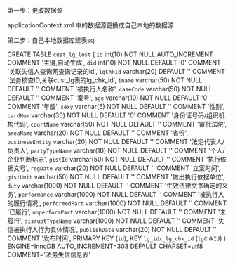 第一步：更改数据源

applicationContext.xml  中的数据源更换成自己本地的数据源

<!-- 数据源 -->
<bean id="dataSource" class="com.mchange.v2.c3p0.ComboPooledDataSource" 
	p:user="tuniucredit" 
	p:driverClass="com.mysql.jdbc.Driver"
	p:password="tuniucredit"
	p:jdbcUrl="jdbc:mysql://172.31.68.31:3306/test?characterEncoding=utf-8">
</bean>

第二步：自己本地数据库建表sql

CREATE TABLE `cust_lg_lost` (
  `id` int(10) NOT NULL AUTO_INCREMENT COMMENT '主键,自动生成',
  `did` int(10) NOT NULL DEFAULT '0' COMMENT '关联失信人查询网查询记录的id',
  `lgChkId` varchar(20) DEFAULT '' COMMENT '法务核查ID,关联cust_lg表的lg_chk_id',
  `iname` varchar(50) NOT NULL DEFAULT '' COMMENT '被执行人名称',
  `caseCode` varchar(50) NOT NULL DEFAULT '' COMMENT '案号',
  `age` varchar(10) NOT NULL DEFAULT '0' COMMENT '年龄',
  `sexy` varchar(5) NOT NULL DEFAULT '' COMMENT '性别',
  `cardNum` varchar(30) NOT NULL DEFAULT '0' COMMENT '身份证号码/组织机构代码',
  `courtName` varchar(50) NOT NULL DEFAULT '' COMMENT '审批法院',
  `areaName` varchar(20) NOT NULL DEFAULT '' COMMENT '省份',
  `businessEntity` varchar(20) NOT NULL DEFAULT '' COMMENT '法定代表人/负责人',
  `partyTypeName` varchar(10) NOT NULL DEFAULT '' COMMENT '个人/企业判断标志',
  `gistId` varchar(50) NOT NULL DEFAULT '' COMMENT '执行依据文号',
  `regDate` varchar(20) NOT NULL DEFAULT '' COMMENT '立案时间',
  `gistUnit` varchar(50) NOT NULL DEFAULT '' COMMENT '做出执行依据单位',
  `duty` varchar(1000) NOT NULL DEFAULT '' COMMENT '生效法律文书确定的义务',
  `performance` varchar(1000) NOT NULL DEFAULT '' COMMENT '被执行人的履行情况',
  `performedPart` varchar(1000) NOT NULL DEFAULT '' COMMENT '已履行',
  `unperformPart` varchar(1000) NOT NULL DEFAULT '' COMMENT '未履行',
  `disruptTypeName` varchar(1000) NOT NULL DEFAULT '' COMMENT '失信被执行人行为具体情况',
  `publishDate` varchar(20) NOT NULL DEFAULT '' COMMENT '发布时间',
  PRIMARY KEY (`id`),
  KEY `lg_idx_lg_chk_id` (`lgChkId`)
) ENGINE=InnoDB AUTO_INCREMENT=303 DEFAULT CHARSET=utf8 COMMENT='法务失信信息表'



